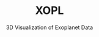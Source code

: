 ---
title: "XOPL"
subtitle: "3D Visualization of Exoplanet Data"
layout: project
quickdesc: "XOPL is a 3D visualization of all the confirmed exoplanets that had been discovered in the universe at the time of making this"
technologies:
    - Javascript
    - WebGL
    - Python
    - Angularjs
liveproject: http://xoplapp.appspot.com/
priority: 2
thumbnail: imgs/xoplthumb.png
---